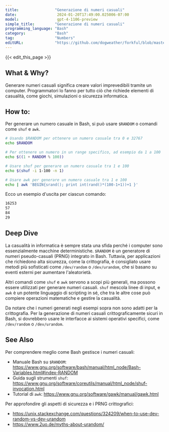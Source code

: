 ```yaml
---
title:                "Generazione di numeri casuali"
date:                  2024-01-20T17:49:00.025006-07:00
model:                 gpt-4-1106-preview
simple_title:         "Generazione di numeri casuali"
programming_language: "Bash"
category:             "Bash"
tag:                  "Numbers"
editURL:              "https://github.com/dogweather/forkful/blob/master/content/it/bash/generating-random-numbers.md"
---
```


{{< edit_this_page >}}

## What & Why?
Generare numeri casuali significa creare valori imprevedibili tramite un computer. Programmatori lo fanno per tutto ciò che richiede elementi di casualità, come giochi, simulazioni o sicurezza informatica.

## How to:
Per generare un numero casuale in Bash, si può usare `$RANDOM` o comandi come `shuf` e `awk`.

```Bash
# Usando $RANDOM per ottenere un numero casuale tra 0 e 32767
echo $RANDOM

# Per ottenere un numero in un range specifico, ad esempio da 1 a 100
echo $((1 + RANDOM % 100))

# Usare shuf per generare un numero casuale tra 1 e 100
echo $(shuf -i 1-100 -n 1)

# Usare awk per generare un numero casuale tra 1 e 100
echo | awk 'BEGIN{srand(); print int(rand()*(100-1+1))+1 }'
```
Ecco un esempio d'uscita per ciascun comando:

```Bash
16253
57
84
29
```

## Deep Dive
La casualità in informatica è sempre stata una sfida perché i computer sono essenzialmente macchine deterministiche. `$RANDOM` è un generatore di numeri pseudo-casuali (PRNG) integrato in Bash. Tuttavia, per applicazioni che richiedono alta sicurezza, come la crittografia, è consigliato usare metodi più sofisticati come `/dev/random` o `/dev/urandom`, che si basano su eventi esterni per aumentare l'aleatorietà.

Altri comandi come `shuf` e `awk` servono a scopi più generali, ma possono essere utilizzati per generare numeri casuali. `shuf` mescola linee di input, e `awk` è un potente linguaggio di scripting in sé, che tra le altre cose può compiere operazioni matematiche e gestire la casualità.

Da notare che i numeri generati negli esempi sopra non sono adatti per la crittografia. Per la generazione di numeri casuali crittograficamente sicuri in Bash, si dovrebbero usare le interfacce ai sistemi operativi specifici, come `/dev/random` o `/dev/urandom`.

## See Also
Per comprendere meglio come Bash gestisce i numeri casuali:

- Manuale Bash su `$RANDOM`: https://www.gnu.org/software/bash/manual/html_node/Bash-Variables.html#index-RANDOM
- Guida sugli strumenti `shuf`: https://www.gnu.org/software/coreutils/manual/html_node/shuf-invocation.html
- Tutorial di `awk`: https://www.gnu.org/software/gawk/manual/gawk.html

Per approfondire gli aspetti di sicurezza e i PRNG crittografici:

- https://unix.stackexchange.com/questions/324209/when-to-use-dev-random-vs-dev-urandom
- https://www.2uo.de/myths-about-urandom/